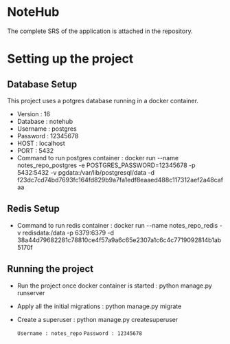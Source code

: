 # NoteHub

The complete SRS of the application is attached in the repository.

# Setting up the project

## Database Setup

This project uses a potgres database running in a docker container.

- Version : 16
- Database : notehub
- Username : postgres
- Password : 12345678
- HOST : localhost
- PORT : 5432
- Command to run postgres container : docker run --name notes_repo_postgres -e POSTGRES_PASSWORD=12345678 -p 5432:5432 -v pgdata:/var/lib/postgresql/data -d f23dc7cd74bd7693fc164fd829b9a7fa1edf8eaaed488c117312aef2a48cafaa

## Redis Setup

- Command to run redis container : docker run --name notes_repo_redis -v redisdata:/data -p 6379:6379 -d 38a44d79682281c78810ce4f57a9a6c65e2307a1c6c4c7719092814b1ab5170f

## Running the project

- Run the project once docker container is started : python manage.py runserver
- Apply all the initial migrations : python manage.py migrate

- Create a superuser : python manage.py createsuperuser

    `Username : notes_repo`
    `Password : 12345678`
